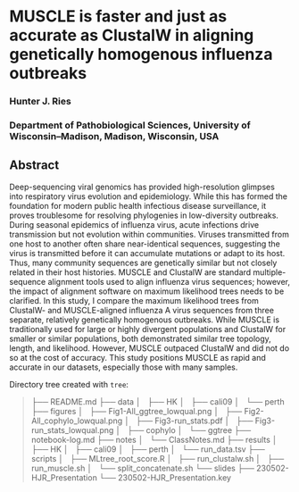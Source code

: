# MUSCLE is faster and just as accurate as ClustalW in aligning genetically homogenous influenza outbreaks
### Hunter J. Ries
### Department of Pathobiological Sciences, University of Wisconsin–Madison, Madison, Wisconsin, USA

## Abstract
Deep-sequencing viral genomics has provided high-resolution glimpses into respiratory virus evolution and epidemiology. While this has formed the foundation for modern public health infectious disease surveillance, it proves troublesome for resolving phylogenies in low-diversity outbreaks. During seasonal epidemics of influenza virus, acute infections drive transmission but not evolution within communities. Viruses transmitted from one host to another often share near-identical sequences, suggesting the virus is transmitted before it can accumulate mutations or adapt to its host. Thus, many community sequences are genetically similar but not closely related in their host histories. MUSCLE and ClustalW are standard multiple-sequence alignment tools used to align influenza virus sequences; however, the impact of alignment software on maximum likelihood trees needs to be clarified. In this study, I compare the maximum likelihood trees from ClustalW- and MUSCLE-aligned influenza A virus sequences from three separate, relatively genetically homogenous outbreaks. While MUSCLE is traditionally used for large or highly divergent populations and ClustalW for smaller or similar populations, both demonstrated similar tree topology, length, and likelihood. However, MUSCLE outpaced ClustalW and did not do so at the cost of accuracy. This study positions MUSCLE as rapid and accurate in our datasets, especially those with many samples.

Directory tree created with `tree`:
> ├── README.md
> ├── data
> │   ├── HK
> │   ├── cali09
> │   └── perth
> ├── figures
> │   ├── Fig1-All_ggtree_lowqual.png
> │   ├── Fig2-All_cophylo_lowqual.png
> │   ├── Fig3-run_stats.pdf
> │   ├── Fig3-run_stats_lowqual.png
> │   ├── cophylo
> │   └── ggtree
> ├── notebook-log.md
> ├── notes
> │   └── ClassNotes.md
> ├── results
> │   ├── HK
> │   ├── cali09
> │   ├── perth
> │   └── run_data.tsv
> ├── scripts
> │   ├── MLtree_root_score.R
> │   ├── run_clustalw.sh
> │   ├── run_muscle.sh
> │   └── split_concatenate.sh
> └── slides
>     ├── 230502-HJR_Presentation
>     └── 230502-HJR_Presentation.key